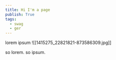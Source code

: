```yaml
---
title: Hi I'm a page
publish: True
tags:
  - swag
  - ger
---
```

lorem ipsum
![[1415275_22821821-873586309.jpg]]

so lorem. so ipsum.